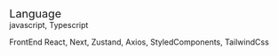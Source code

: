<div style="font-size:20px">Language</div>
javascript, Typescript

FrontEnd
React, Next, Zustand, Axios, StyledComponents, TailwindCss
